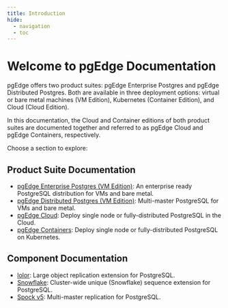 ```yaml
---
title: Introduction
hide:
  - navigation
  - toc
---
```


# Welcome to pgEdge Documentation

pgEdge offers two product suites: pgEdge Enterprise Postgres and pgEdge Distributed Postgres. Both are available in three 
deployment options: virtual or bare metal machines (VM Edition), Kubernetes (Container Edition), and Cloud (Cloud Edition).

In this documentation, the Cloud and Container editions of both product suites are documented together and referred to 
as pgEdge Cloud and pgEdge Containers, respectively.

Choose a section to explore:

## Product Suite Documentation

* [pgEdge Enterprise Postgres (VM Edition)](enterprise/index.md): An enterprise ready PostgreSQL distribution for VMs 
    and bare metal.
* [pgEdge Distributed Postgres (VM Edition)](platform/index.md): Multi-master PostgreSQL for VMs and bare metal.
* [pgEdge Cloud](cloud/index.md): Deploy single node or fully-distributed PostgreSQL in the Cloud.
* [pgEdge Containers](pgedge-containers/index.md): Deploy single node or fully-distributed PostgreSQL on Kubernetes.

## Component Documentation

<!--- * [ACE (Active Consistency Engine)](ace/) -->
* [lolor](lolor/index.md): Large object replication extension for PostgreSQL.
* [Snowflake](snowflake/index.md): Cluster-wide unique (Snowflake) sequence extension for PostgreSQL.
* [Spock v5](spock-v5/index.md): Multi-master replication for PostgreSQL.

